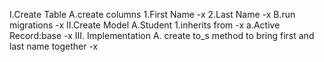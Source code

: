 I.Create Table
  A.create columns
    1.First Name -x
    2.Last Name  -x
  B.run migrations -x 
II.Create Model
  A.Student
    1.inherits from -x
     a.Active Record:base -x
III. Implementation
  A. create to_s method to bring first and last name together -x
